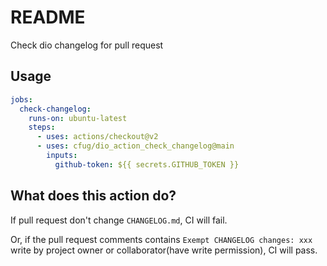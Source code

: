 # README

Check dio changelog for pull request

## Usage

```yaml
jobs:
  check-changelog:
    runs-on: ubuntu-latest
    steps:
      - uses: actions/checkout@v2
      - uses: cfug/dio_action_check_changelog@main
        inputs:
          github-token: ${{ secrets.GITHUB_TOKEN }}
```

## What does this action do?

If pull request don't change `CHANGELOG.md`, CI will fail.

Or, if the pull request comments contains `Exempt CHANGELOG changes: xxx` write by project owner or collaborator(have write permission), CI will pass.
